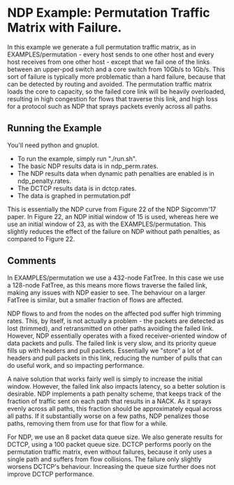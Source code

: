 # NDP Example: Permutation Traffic Matrix with Failure.

In this example we generate a full permutation traffic matrix, as in
EXAMPLES/permutation - every host sends to one other host and every
host receives from one other host - except that we fail one of the
links between an upper-pod switch and a core switch from 10Gb/s to
1Gb/s.  This sort of failure is typically more problematic than a hard
failure, because that can be detected by routing and avoided.  The
permutation traffic matrix loads the core to capacity, so the failed
core link will be heavily overloaded, resulting in high congestion for
flows that traverse this link, and high loss for a protocol such as
NDP that sprays packets evenly across all paths.

## Running the Example

You'll need python and gnuplot.

* To run the example, simply run "./run.sh".
* The basic NDP results data is in ndp_perm.rates.
* The NDP results data when dynamic path penalties are enabled is in ndp_penalty.rates.
* The DCTCP results data is in dctcp.rates.
* The data is graphed in permutation.pdf

This is essentially the NDP curve from Figure 22 of the NDP Sigcomm'17
paper.  In Figure 22, an NDP initial window of 15 is used, whereas
here we use an initial window of 23, as with the EXAMPLES/permutation.
This slightly reduces the effect of the failure on NDP without path
penalties, as compared to Figure 22.

## Comments

In EXAMPLES/permutation we use a 432-node FatTree.  In this case we
use a 128-node FatTree, as this means more flows traverse the failed
link, making any issues with NDP easier to see.  The behaviour on a
larger FatTree is similar, but a smaller fraction of flows are
affected.  

NDP flows to and from the nodes on the affected pod suffer high
trimming rates.  This, by itself, is not actually a problem - the
packets are detected as lost (trimmed), and retransmitted on other
paths avoiding the failed link.  However, NDP essentially operates
with a fixed receiver-oriented window of data packets and pulls.  The
failed link is very slow, and its priority queue fills up with headers
and pull packets.  Essentially we "store" a lot of headers and pull
packets in this link, reducing the number of pulls that can do useful
work, and so impacting performance.

A naive solution that works fairly well is simply to increase the
initial window.  However, the failed link also impacts latency, so a better
solution is desirable.  NDP implements a path penalty scheme,
that keeps track of the fraction of traffic sent on each path that
results in a NACK.  As it sprays evenly across all paths, this
fraction should be approximately equal across all paths.  If it
substantially worse on a few paths, NDP penalizes those paths,
removing them from use for that flow for a while.

For NDP, we use an 8 packet data queue size.  We also generate results
for DCTCP, using a 100 packet queue size.  DCTCP performs poorly on
the permutation traffic matrix, even without failures, because it only
uses a single path and suffers from flow collisions.  The failure only
slightly worsens DCTCP's behaviour.  Increasing the queue size further
does not improve DCTCP performance.
